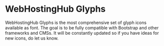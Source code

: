 WebHostingHub Glyphs
====================

WebHostingHub Glyphs is the most comprehensive set of glyph icons available as font. The goal is to be fully compatible with Bootstrap and other frameworks and CMSs. It will be constantly updated so if you have ideas for new icons, do let us know.

